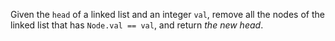 Given the `head` of a linked list and an integer `val`, remove all the nodes of the linked list that has `Node.val == val`, and return *the new head*.